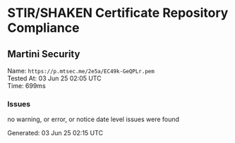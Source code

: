 # STIR/SHAKEN Certificate Repository Compliance

## Martini Security

Name: `https://p.mtsec.me/2e5a/EC49k-GeQPLr.pem`\
Tested At: 03 Jun 25 02:05 UTC\
Time: 699ms

### Issues

no warning, or error, or notice date level issues were found

Generated: 03 Jun 25 02:15 UTC
